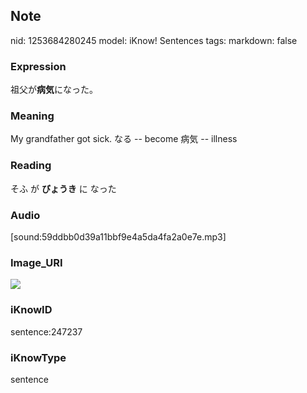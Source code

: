## Note
nid: 1253684280245
model: iKnow! Sentences
tags: 
markdown: false

### Expression
祖父が<b>病気</b>になった。

### Meaning
My grandfather got sick.
なる -- become
病気 -- illness

### Reading
そふ が <b>びょうき</b> に なった

### Audio
[sound:59ddbb0d39a11bbf9e4a5da4fa2a0e7e.mp3]

### Image_URI
<img src="c8584a98b750c554f5e3f380c64af850.jpg">

### iKnowID
sentence:247237

### iKnowType
sentence
